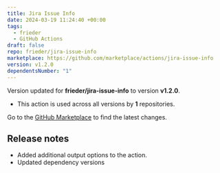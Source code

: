 ```yaml
---
title: Jira Issue Info
date: 2024-03-19 11:24:40 +00:00
tags:
  - frieder
  - GitHub Actions
draft: false
repo: frieder/jira-issue-info
marketplace: https://github.com/marketplace/actions/jira-issue-info
version: v1.2.0
dependentsNumber: "1"
---
```



Version updated for **frieder/jira-issue-info** to version **v1.2.0**.
- This action is used across all versions by **1** repositories.

Go to the [GitHub Marketplace](https://github.com/marketplace/actions/jira-issue-info) to find the latest changes.

## Release notes

* Added additional output options to the action.
* Updated dependency versions
